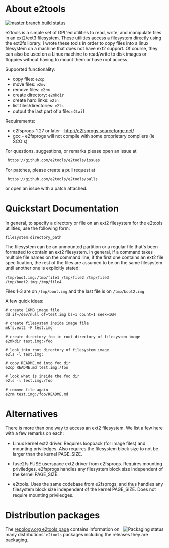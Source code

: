 About e2tools
=============

[![master branch build status](https://api.travis-ci.org/e2tools/e2tools.svg?branch=master)](https://travis-ci.org/e2tools/e2tools)

e2tools is a simple set of GPL'ed utilities to read, write, and
manipulate files in an ext2/ext3 filesystem.  These utilities access a
filesystem directly using the ext2fs library.  I wrote these tools in order
to copy files into a linux filesystem on a machine that does not have ext2
support.  Of course, they can also be used on a Linux machine to read/write
to disk images or floppies without having to mount them or have root
access.

Supported functionality:

  * copy files: `e2cp`
  * move files: `e2mv`
  * remove files: `e2rm`
  * create directory: `e2mkdir`
  * create hard links: `e2ln`
  * list files/directories: `e2ls`
  * output the last part of a file: `e2tail`

Requirements:

  * e2fsprogs-1.27 or later - http://e2fsprogs.sourceforge.net/
  * gcc - e2fsprogs will not compile with some proprietary compilers (ie SCO's)

For questions, suggestions, or remarks please open an issue at

     https://github.com/e2tools/e2tools/issues

For patches, please create a pull request at

     https://github.com/e2tools/e2tools/pulls

or open an issue with a patch attached.


Quickstart Documentation
========================

In general, to specify a directory or file on an ext2 filesystem for the
e2tools utilities, use the following form:

    filesystem:directory_path

The filesystem can be an unmounted partition or a regular file that's been
formatted to contain an ext2 filesystem.  In general, if a command takes
multiple file names on the command line, if the first one contains an ext2
file specification, the rest of the files are assumed to be on the same
filesystem until another one is explicitly stated:

    /tmp/boot.img:/tmp/file1 /tmp/file2 /tmp/file3 /tmp/boot2.img:/tmp/file4

Files 1-3 are on `/tmp/boot.img` and the last file is on `/tmp/boot2.img`

A few quick ideas:

    # create 16MB image file
    dd if=/dev/null of=test.img bs=1 count=1 seek=16M

    # create filesystem inside image file
    mkfs.ext2 -F test.img

    # create directory foo in root directory of filesystem image
    e2mkdir test.img:/foo

    # look into root directory of filesystem image
    e2ls -l test.img:

    # copy README.md into foo dir
    e2cp README.md test.img:/foo

    # look what is inside the foo dir
    e2ls -l test.img:/foo

    # remove file again
    e2rm test.img:/foo/README.md


Alternatives
============

There is more than one way to access an ext2 filesystem. We list a few
here with a few remarks on each:

  * Linux kernel ext2 driver. Requires loopback (for image files) and
    mounting priviledges. Also requires the filesystem block size to
    not be larger than the kernel PAGE_SIZE.

  * fuse2fs FUSE userspace ext2 driver from e2fsprogs. Requires
    mounting priviledges. e2fsprogs handles any filesystem block size
    independent of the kernel PAGE_SIZE.

  * e2tools. Uses the same codebase from e2fsprogs, and thus handles
    any filesystem block size independent of the kernel
    PAGE_SIZE. Does not require mounting priviledges.


Distribution packages
=====================

<a href="https://repology.org/project/e2tools/versions"><img src="https://repology.org/badge/vertical-allrepos/e2tools.svg" alt="Packaging status" align="right">
</a>

The [repology.org e2tools
page](https://repology.org/project/e2tools/packages) contains
information on many distributions' `e2tools` packages including the
releases they are packaging.
